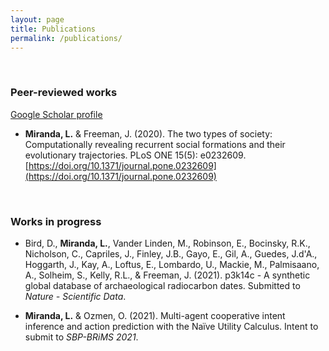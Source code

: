 ```yaml
---
layout: page
title: Publications
permalink: /publications/
---
```


<br>

### Peer-reviewed works 

[Google Scholar profile](https://scholar.google.com/citations?hl=en&user=4Kvx61cAAAAJ&view_op=list_works&authuser=2&gmla=AJsN-F652JhLnff6CDimQtUetlthkba05Hw-dGj2XjNJvUMAgowYn5690S45Cs-d-DQftSgmRbT7gand7jQz88-qy1QsKeD7mA)

*  **Miranda, L.** & Freeman, J. (2020). The two types of society: Computationally revealing recurrent social formations and their evolutionary trajectories. PLoS ONE 15(5): e0232609. [https://doi.org/10.1371/journal.pone.0232609](https://doi.org/10.1371/journal.pone.0232609)

<br>

### Works in progress

* Bird, D., **Miranda, L.**, Vander Linden, M., Robinson, E., Bocinsky, R.K., Nicholson, C., Capriles, J., Finley, J.B., Gayo, E., Gil, A., Guedes, J.d'A., Hoggarth, J., Kay, A., Loftus, E., Lombardo, U., Mackie, M., Palmisaano, A., Solheim, S., Kelly, R.L., & Freeman, J. (2021). p3k14c - A synthetic global database of archaeological radiocarbon dates. Submitted to _Nature - Scientific Data_.

* **Miranda, L.** & Ozmen, O. (2021). Multi-agent cooperative intent inference and action prediction with the Naïve Utility Calculus. Intent to submit to _SBP-BRiMS 2021_.
